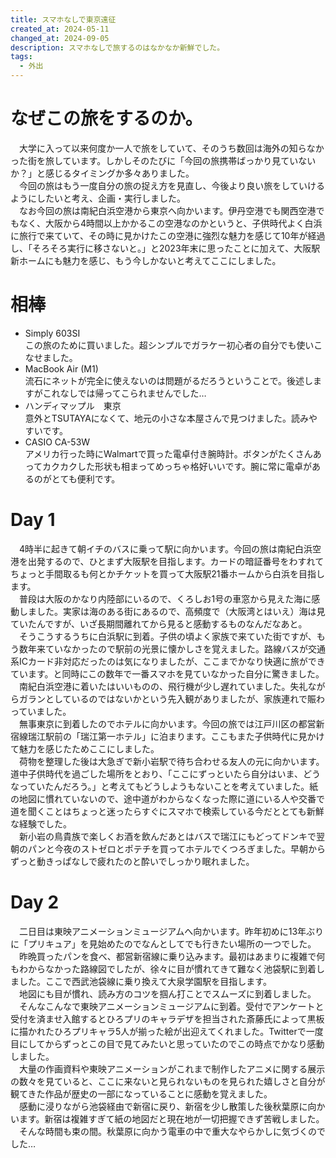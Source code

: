 ```yaml
---
title: スマホなしで東京遠征
created_at: 2024-05-11
changed_at: 2024-09-05
description: スマホなしで旅するのはなかなか新鮮でした。
tags:
  - 外出
---
```

# なぜこの旅をするのか。
　大学に入って以来何度か一人で旅をしていて、そのうち数回は海外の知らなかった街を旅しています。しかしそのたびに「今回の旅携帯ばっかり見ていないか？」と感じるタイミングか多々ありました。<br>
　今回の旅はもう一度自分の旅の捉え方を見直し、今後より良い旅をしていけるようにしたいと考え、企画・実行しました。<br>
　なお今回の旅は南紀白浜空港から東京へ向かいます。伊丹空港でも関西空港でもなく、大阪から4時間以上かかるこの空港なのかというと、子供時代よく白浜に旅行で来ていて、その時に見かけたこの空港に強烈な魅力を感じて10年が経過し、「そろそろ実行に移さないと。」と2023年末に思ったことに加えて、大阪駅新ホームにも魅力を感じ、もう今しかないと考えてここにしました。

# 相棒
- Simply 603SI <br> 
  この旅のために買いました。超シンプルでガラケー初心者の自分でも使いこなせました。
- MacBook Air (M1) <br>
  流石にネットが完全に使えないのは問題がるだろうということで。後述しますがこれなしでは帰ってこられませんでした…
- ハンディマップル　東京 <br>
  意外とTSUTAYAになくて、地元の小さな本屋さんで見つけました。読みやすいです。
- CASIO CA-53W <br>
  アメリカ行った時にWalmartで買った電卓付き腕時計。ボタンがたくさんあってカクカクした形状も相まってめっちゃ格好いいです。腕に常に電卓があるのがとても便利です。
# Day 1
　4時半に起きて朝イチのバスに乗って駅に向かいます。今回の旅は南紀白浜空港を出発するので、ひとまず大阪駅を目指します。カードの暗証番号をわすれてちょっと手間取るも何とかチケットを買って大阪駅21番ホームから白浜を目指します。<br>
　普段は大阪のかなり内陸部にいるので、くろしお1号の車窓から見えた海に感動しました。実家は海のある街にあるので、高頻度で（大阪湾とはいえ）海は見ていたんですが、いざ長期間離れてから見ると感動するものなんだなあと。<br>
　そうこうするうちに白浜駅に到着。子供の頃よく家族で来ていた街ですが、もう数年来ていなかったので駅前の光景に懐かしさを覚えました。路線バスが交通系ICカード非対応だったのは気になりましたが、ここまでかなり快適に旅ができています。と同時にこの数年で一番スマホを見ていなかった自分に驚きました。<br>
　南紀白浜空港に着いたはいいものの、飛行機が少し遅れていました。失礼ながらガランとしているのではないかという先入観がありましたが、家族連れで賑わっていました。<br>
　無事東京に到着したのでホテルに向かいます。今回の旅では江戸川区の都営新宿線瑞江駅前の「瑞江第一ホテル」に泊まります。ここもまた子供時代に見かけて魅力を感じたためここにしました。<br>
　荷物を整理した後は大急ぎで新小岩駅で待ち合わせる友人の元に向かいます。道中子供時代を過ごした場所をとおり、「ここにずっといたら自分はいま、どうなっていたんだろう。」と考えてもどうしようもないことを考えていました。紙の地図に慣れていないので、途中道がわからなくなった際に道にいる人や交番で道を聞くことはちょっと迷ったらすぐにスマホで検索している今だととても新鮮な経験でした。<br>
　新小岩の鳥貴族で楽しくお酒を飲んだあとはバスで瑞江にもどってドンキで翌朝のパンと今夜のストゼロとポテチを買ってホテルでくつろぎました。早朝からずっと動きっぱなしで疲れたのと酔いでしっかり眠れました。

# Day 2
　二日目は東映アニメーションミュージアムへ向かいます。昨年初めに13年ぶりに「プリキュア」を見始めたのでなんとしてでも行きたい場所の一つでした。<br>
　昨晩買ったパンを食べ、都営新宿線に乗り込みます。最初はあまりに複雑で何もわからなかった路線図でしたが、徐々に目が慣れてきて難なく池袋駅に到着しました。ここで西武池袋線に乗り換えて大泉学園駅を目指します。<br>
　地図にも目が慣れ、読み方のコツを掴ん打ことでスムーズに到着しました。<br>
　そんなこんなで東映アニメーションミュージアムに到着。受付でアンケートと受付を済ませ入館するとひろプリのキャラデザを担当された斎藤氏によって黒板に描かれたひろプリキャラ5人が揃った絵が出迎えてくれました。Twitterで一度目にしてからずっとこの目で見てみたいと思っていたのでこの時点でかなり感動しました。<br>
　大量の作画資料や東映アニメーションがこれまで制作したアニメに関する展示の数々を見ていると、ここに来ないと見られないものを見られた嬉しさと自分が観てきた作品が歴史の一部になっていることに感動を覚えました。<br>
　感動に浸りながら池袋経由で新宿に戻り、新宿を少し散策した後秋葉原に向かいます。新宿は複雑すぎて紙の地図だと現在地が一切把握できず苦戦しました。<br>
　そんな時間も束の間。秋葉原に向かう電車の中で重大なやらかしに気づくのでした…
